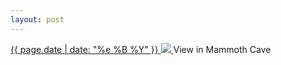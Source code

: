 ```yaml
---
layout: post
---
```


<p>
  <a href="/44">
    <time>{{ page.date | date: "%e %B %Y" }}</time>
    <img src="{{ site.assets_url }}/44.jpg">
  </a>
  View in Mammoth Cave
</p>
